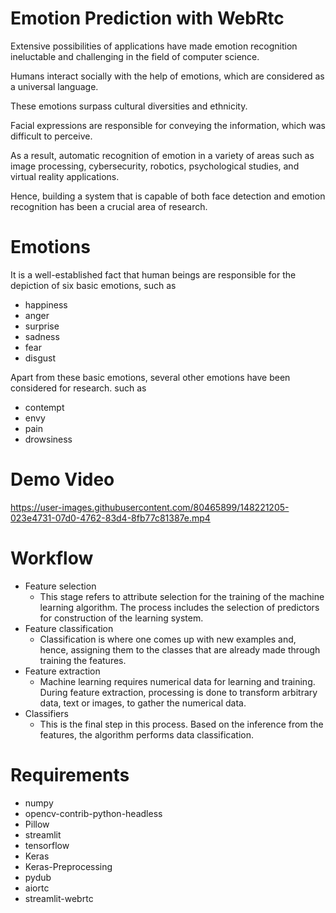 # Emotion Prediction with WebRtc

Extensive possibilities of applications have made emotion recognition ineluctable and challenging in the field of computer science.

Humans interact socially with the help of emotions, which are considered as a universal language.

These emotions surpass cultural diversities and ethnicity. 

Facial expressions are responsible for conveying the information, which was difficult to perceive.

As a result, automatic recognition of emotion in a variety of areas such as image processing, cybersecurity, robotics, psychological studies, and virtual reality applications.

Hence, building a system that is capable of both face detection and emotion recognition has been a crucial area of research.

# Emotions

It is a well-established fact that human beings are responsible for the depiction of six basic emotions, such as

  - happiness 
  - anger 
  - surprise
  - sadness 
  - fear 
  - disgust

Apart from these basic emotions, several other emotions have been considered for research. such as

  - contempt
  - envy
  - pain
  - drowsiness


# Demo Video

https://user-images.githubusercontent.com/80465899/148221205-023e4731-07d0-4762-83d4-8fb77c81387e.mp4

# Workflow

- Feature selection
    - This stage refers to attribute selection for the training of the machine learning algorithm. The process includes the selection of predictors for construction of the learning system.
- Feature classification
    - Classification is where one comes up with new examples and, hence, assigning them to the classes that are already made through training the features.
- Feature extraction
    - Machine learning requires numerical data for learning and training. During feature extraction, processing is done to transform arbitrary data, text or images, to gather the numerical data.
- Classifiers
    - This is the final step in this process. Based on the inference from the features, the algorithm performs data classification.
   

# Requirements

  - numpy
  - opencv-contrib-python-headless
  - Pillow
  - streamlit
  - tensorflow
  - Keras
  - Keras-Preprocessing
  - pydub
  - aiortc
  - streamlit-webrtc
